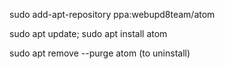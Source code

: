 sudo add-apt-repository ppa:webupd8team/atom

sudo apt update; sudo apt install atom

sudo apt remove --purge atom (to uninstall)
